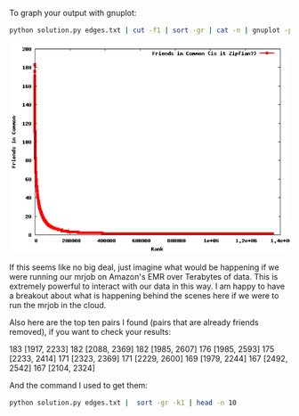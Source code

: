 To graph your output with gnuplot:

```bash
python solution.py edges.txt | cut -f1 | sort -gr | cat -n | gnuplot -p -e "set term png; set output 'plot.png' ; set xlabel 'Rank'; set ylabel 'Friends in Common' ; set output 'plot.png'; plot '-' title 'Friends in Common (is it Zipfian?)' with linespoints lw 2 pt 4 ps 0.8"
```

![](plot.png)


If this seems like no big deal, just imagine what would be happening if we were running our mrjob on Amazon's EMR over Terabytes of data.  This is extremely powerful to interact with our data in this way.  I am happy to have a breakout about what is happening behind the scenes here if we were to run the mrjob in the cloud.

Also here are the top ten pairs I found (pairs that are already friends removed), if you want to check your results:

183 [1917, 2233]
182 [2088, 2369]
182 [1985, 2607]
176 [1985, 2593]
175 [2233, 2414]
171 [2323, 2369]
171 [2229, 2600]
169 [1979, 2244]
167 [2492, 2542]
167 [2104, 2324]

And the command I used to get them:

```bash
python solution.py edges.txt |  sort -gr -k1 | head -n 10
```
